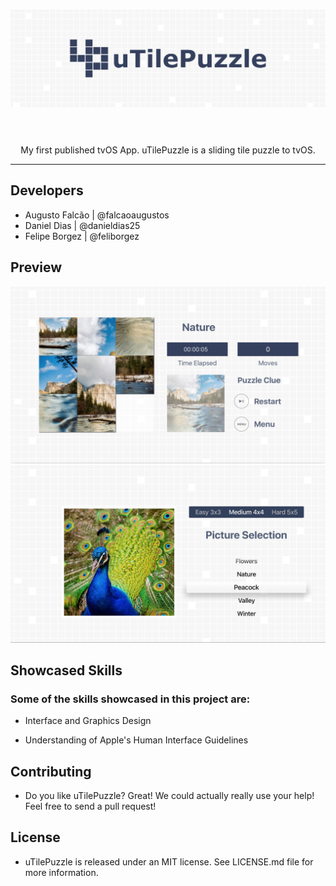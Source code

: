 <h1 align="center">
  <img src="media/screenshot00.jpg" alt="uTilePuzzle Logo"><br><br>
</h1>

<p align="center">My first published tvOS App. uTilePuzzle is a sliding tile puzzle to tvOS.</p>

---

## Developers
* Augusto Falcão | @falcaoaugustos
* Daniel Dias | @danieldias25
* Felipe Borgez | @feliborgez

## Preview
![PREVIEW_01](media/screenshot01.jpg)
![PREVIEW_02](media/screenshot02.jpg)

## Showcased Skills
### Some of the skills showcased in this project are:

* Interface and Graphics Design

* Understanding of Apple's Human Interface Guidelines

## Contributing

* Do you like uTilePuzzle? Great! We could actually really use your help! Feel free to send a pull request!

## License

* uTilePuzzle is released under an MIT license. See LICENSE.md file for more information.
